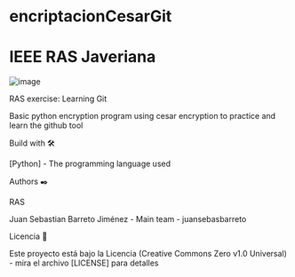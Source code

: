 # encriptacionCesarGit
# IEEE RAS Javeriana
![image](https://user-images.githubusercontent.com/63886423/110806413-0c486e00-8250-11eb-9ec5-aca289cba1f7.png)

RAS exercise: Learning Git

Basic python encryption program using cesar encryption to practice and learn the github tool



Build with 🛠️

[Python] - The programming language used

Authors ✒️

RAS

Juan Sebastian Barreto Jiménez - Main team - juansebasbarreto

Licencia 📄

Este proyecto está bajo la Licencia (Creative Commons Zero v1.0 Universal) - mira el archivo [LICENSE] para detalles
